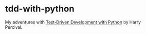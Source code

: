 # tdd-with-python
My adventures with <a href="http://www.obeythetestinggoat.com/">Test-Driven Development with Python</a> by Harry Percival.
